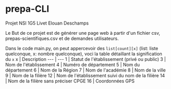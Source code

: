 # prepa-CLI
Projet NSI 1G5 Livet Elouan Deschamps

Le But de ce projet est de générer une page web à partir d'un fichier csv, prepas-scientifiques.csv et de demandes utilisateurs.

Dans le code main.py, on peut appercevoir des `list[count][x]` (list: liste quelconque, x: nombre quelconque), voci la table détaillant la signification du `x` 
x | Description
 --- | --- 
1 | Statut de l'établissement (privé ou public)
3 | Nom de l'établissement
4 | Numéro de département
5 | Nom du département
6 | Nom de la Région
7 | Nom de l'académie
8 | Nom de la ville
9 | Nom de la filière
12 | Nom de l'établissement suivi du nom de la filière
14 | Nom de la filière sans préciser CPGE
16 | Coordonnées GPS
